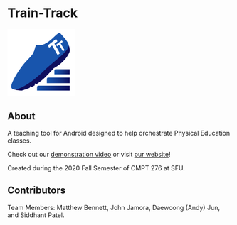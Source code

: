 # Train-Track #
<img src="https://github.com/jam0ra/Train-Track/blob/master/app/src/main/res/mipmap-xxxhdpi/logo.png?raw=true" alt="Train Track Logo" width="30%" height="30%">  

## About ##
A teaching tool for Android designed to help orchestrate Physical Education classes.  

Check out our <a href="https://www.youtube.com/watch?v=wMdfiz-XgUM">demonstration video</a> or visit <a href="https://sites.google.com/view/covid-solution-studios/home">our website</a>!

Created during the 2020 Fall Semester of CMPT 276 at SFU.  

## Contributors ##
Team Members: Matthew Bennett, John Jamora, Daewoong (Andy) Jun, and Siddhant Patel.  
